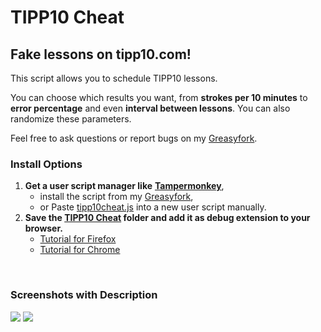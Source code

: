 # TIPP10 Cheat

<h2>Fake lessons on tipp10.com!</h2>
<p>This script allows you to schedule TIPP10 lessons.</p>
<p>You can choose which results you want, from <strong>strokes per 10 minutes</strong> to <strong>error percentage</strong> and even <strong>interval between lessons</strong>. You can also randomize these parameters.</p>
<p>Feel free to ask questions or report bugs on my <a href="https://greasyfork.org/en/scripts/430017-tipp10-cheat">Greasyfork</a>.</p>

<h3>Install Options</h3>

1. **Get a user script manager like** <a href="https://www.tampermonkey.net/">**Tampermonkey**</a>,
   - install the script from my <a href="https://greasyfork.org/en/scripts/430017-tipp10-cheat">Greasyfork</a>,
   - or Paste <a href="/TIPP10 Cheat/tipp10cheat.js">tipp10cheat.js</a> into a new user script manually.
2. **Save the <a href="/TIPP10 Cheat/">TIPP10 Cheat</a> folder and add it as debug extension to your browser.**
   - <a href="https://youtu.be/J7el77F1ckg">Tutorial for Firefox</a>
   - <a href="https://youtu.be/oswjtLwCUqg">Tutorial for Chrome</a>

<br>

<!-- Screenshots: https://imgur.com/a/BKq9Dcx -->
<h3>Screenshots with Description</h3>
<img src="https://i.imgur.com/AKLcvRS.png"></img>
<img src="https://i.imgur.com/dB4R5Co.png"></img>